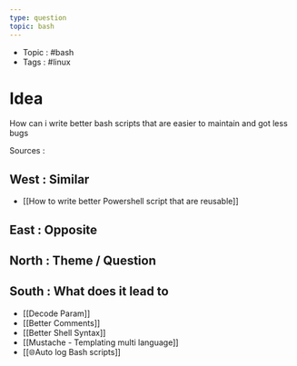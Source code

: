 ```yaml
---
type: question
topic: bash
---
```

- Topic : #bash 
- Tags : #linux 

# Idea


How can i write better bash scripts that are easier to maintain and got less bugs


Sources :

## West : Similar

- [[How to write better Powershell script that are reusable]]

## East : Opposite

## North : Theme / Question

## South : What does it lead to

- [[Decode Param]]
- [[Better Comments]]
- [[Better Shell Syntax]]
- [[Mustache - Templating multi language]]
- [[🌐Auto log Bash scripts]]
